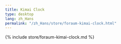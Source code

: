 ```yaml
---
title: Kimai Clock
type: desktop
lang: zh_Hans
permalink: "/zh_Hans/store/foraum-kimai-clock.html"
---
```


{% include store/foraum-kimai-clock.md %}
